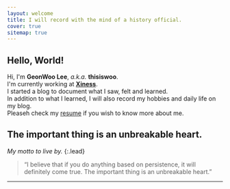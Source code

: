 ```yaml
---
layout: welcome
title: I will record with the mind of a history official.
cover: true
sitemap: true
---
```


## Hello, World!

Hi, I'm **GeonWoo Lee**, *a.k.a.* **thisiswoo**.<br>
I'm currently working at **[Xiness]**.<br>
I started a blog to document what I saw, felt and learned.<br>
In addition to what I learned, I will also record my hobbies and daily life on my blog.<br>
Pleaseh check my [resume] if you wish to know more about me.

## The important thing is an unbreakable heart.

_My motto to live by._
{:.lead}

> “I believe that if you do anything based on persistence, it will definitely come true. The important thing is an unbreakable heart.”

---

<!--author-->

<!-- Links -->
[Xiness]: https://www.xiness.com/
[resume]: /resume/
